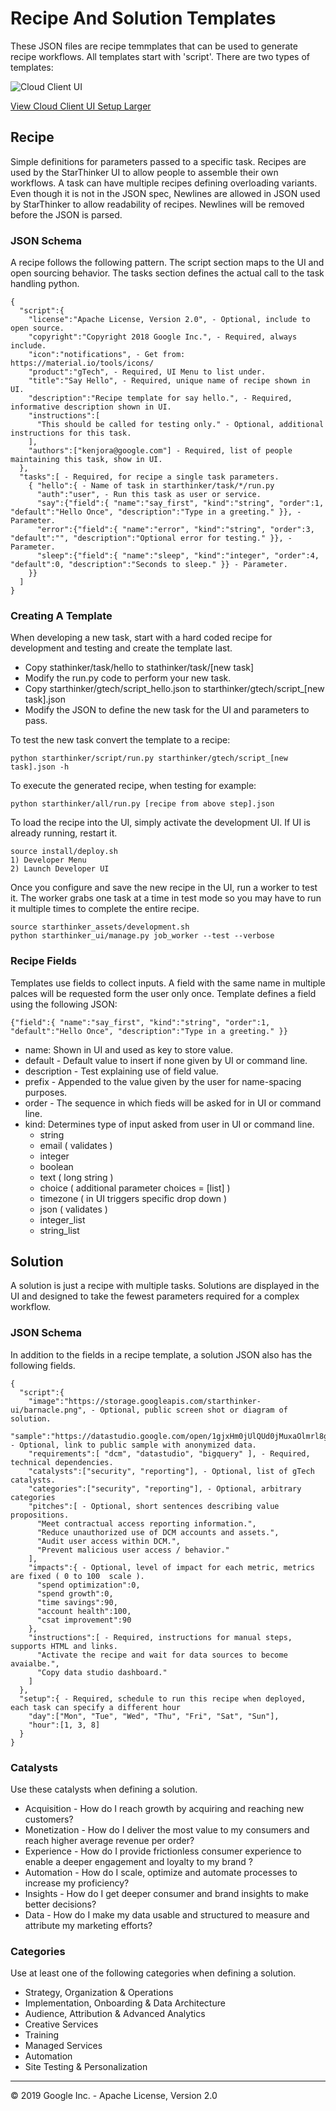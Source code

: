 # Recipe And Solution Templates 

These JSON files are recipe temmplates that can be used to generate recipe workflows.
All templates start with 'script'. There are two types of templates:

![Cloud Client UI](../../tutorials/images/ui_say_hello.png)

[View Cloud Client UI Setup Larger](../../tutorials/images/ui_say_hello.png)

## Recipe

Simple definitions for parameters passed to a specific task. Recipes are used by the
StarThinker UI to allow people to assemble their own workflows.  A task can have
multiple recipes defining overloading variants.  Even though it is not in the JSON spec,
Newlines are allowed in JSON used by StarThinker to allow readability of recipes.
Newlines will be removed before the JSON is parsed.

### JSON Schema

A recipe follows the following pattern.  The script section maps to the UI and open sourcing behavior.
The tasks section defines the actual call to the task handling python. 

```
{
  "script":{
    "license":"Apache License, Version 2.0", - Optional, include to open source.
    "copyright":"Copyright 2018 Google Inc.", - Required, always include.
    "icon":"notifications", - Get from: https://material.io/tools/icons/
    "product":"gTech", - Required, UI Menu to list under.
    "title":"Say Hello", - Required, unique name of recipe shown in UI.
    "description":"Recipe template for say hello.", - Required, informative description shown in UI.
    "instructions":[
      "This should be called for testing only." - Optional, additional instructions for this task.
    ],
    "authors":["kenjora@google.com"] - Required, list of people maintaining this task, show in UI.
  },
  "tasks":[ - Required, for recipe a single task parameters.
    { "hello":{ - Name of task in starthinker/task/*/run.py
      "auth":"user", - Run this task as user or service.
      "say":{"field":{ "name":"say_first", "kind":"string", "order":1, "default":"Hello Once", "description":"Type in a greeting." }}, - Parameter.
      "error":{"field":{ "name":"error", "kind":"string", "order":3, "default":"", "description":"Optional error for testing." }}, - Parameter.
      "sleep":{"field":{ "name":"sleep", "kind":"integer", "order":4, "default":0, "description":"Seconds to sleep." }} - Parameter.
    }}
  ]
}
```

### Creating A Template

When developing a new task, start with a hard coded recipe for development
and testing and create the template last.

- Copy stathinker/task/hello to stathinker/task/[new task]
- Modify the run.py code to perform your new task.
- Copy starthinker/gtech/script_hello.json to starthinker/gtech/script_[new task].json
- Modify the JSON to define the new task for the UI and parameters to pass.

To test the new task convert the template to a recipe:

```
python starthinker/script/run.py starthinker/gtech/script_[new task].json -h
```

To execute the generated recipe, when testing for example:

```
python starthinker/all/run.py [recipe from above step].json
```

To load the recipe into the UI, simply activate the development UI.  If UI is already
running, restart it.

```
source install/deploy.sh
1) Developer Menu
2) Launch Developer UI
```

Once you configure and save the new recipe in the UI, run a worker to test it.  The
worker grabs one task at a time in test mode so you may have to run it multiple times
to complete the entire recipe.

```
source starthinker_assets/development.sh
python starthinker_ui/manage.py job_worker --test --verbose
```

### Recipe Fields

Templates use fields to collect inputs.  A field with the same name in multiple palces will be requested form the user 
only once. Template defines a field using the following JSON:

```
{"field":{ "name":"say_first", "kind":"string", "order":1, "default":"Hello Once", "description":"Type in a greeting." }}
```

- name: Shown in UI and used as key to store value.
- default - Default value to insert if none given by UI or command line.
- description - Test explaining use of field value.
- prefix - Appended to the value given by the user for name-spacing purposes.
- order - The sequence in which fieds will be asked for in UI or command line.
- kind: Determines type of input asked from user in UI or command line.
  - string
  - email ( validates )
  - integer
  - boolean
  - text ( long string )
  - choice ( additional parameter choices = [list] )
  - timezone ( in UI triggers specific drop down )
  - json ( validates )
  - integer_list
  - string_list

## Solution

A solution is just a recipe with multiple tasks.  Solutions are displayed in the UI 
and designed to take the fewest parameters required for a complex workflow.

### JSON Schema

In addition to the fields in a recipe template, a solution JSON also has the following fields.

```
{
  "script":{
    "image":"https://storage.googleapis.com/starthinker-ui/barnacle.png", - Optional, public screen shot or diagram of solution.
    "sample":"https://datastudio.google.com/open/1gjxHm0jUlQUd0jMuxaOlmrl8gOX1kyKT", - Optional, link to public sample with anonymized data.
    "requirements":[ "dcm", "datastudio", "bigquery" ], - Required, technical dependencies.
    "catalysts":["security", "reporting"], - Optional, list of gTech catalysts.
    "categories":["security", "reporting"], - Optional, arbitrary categories
    "pitches":[ - Optional, short sentences describing value propositions.
      "Meet contractual access reporting information.",
      "Reduce unauthorized use of DCM accounts and assets.",
      "Audit user access within DCM.",
      "Prevent malicious user access / behavior."
    ],
    "impacts":{ - Optional, level of impact for each metric, metrics are fixed ( 0 to 100  scale ).
      "spend optimization":0,
      "spend growth":0,
      "time savings":90,
      "account health":100,
      "csat improvement":90
    },
    "instructions":[ - Required, instructions for manual steps, supports HTML and links.
      "Activate the recipe and wait for data sources to become avaialbe.",
      "Copy data studio dashboard."
    ]
  },
  "setup":{ - Required, schedule to run this recipe when deployed, each task can specify a different hour
    "day":["Mon", "Tue", "Wed", "Thu", "Fri", "Sat", "Sun"],
    "hour":[1, 3, 8]
  }
}
```

### Catalysts

Use these catalysts when defining a solution.

- Acquisition - How do I reach growth by acquiring and reaching new customers? 
- Monetization - How do I deliver the most value to my consumers and reach higher average revenue per order? 
- Experience - How do I provide frictionless consumer experience to enable a deeper engagement and loyalty to my brand ?
- Automation - How do I scale, optimize and automate processes to increase my proficiency? 
- Insights - How do I get deeper consumer and brand insights to make better decisions? 
- Data - How do I make my data usable and structured to measure and attribute my marketing efforts? 

### Categories

Use at least one of the following categories when defining a solution.

- Strategy, Organization & Operations
- Implementation, Onboarding & Data Architecture
- Audience, Attribution & Advanced Analytics
- Creative Services
- Training
- Managed Services
- Automation
- Site Testing & Personalization

---
&copy; 2019 Google Inc. - Apache License, Version 2.0
